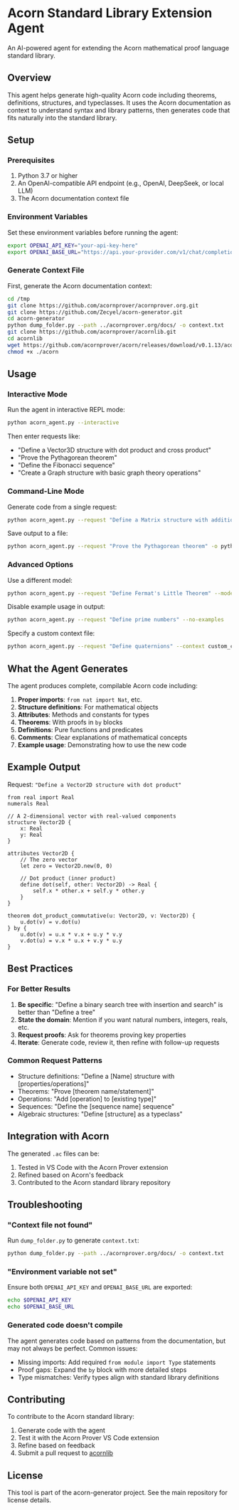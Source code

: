 # Acorn Standard Library Extension Agent

An AI-powered agent for extending the Acorn mathematical proof language standard library.

## Overview

This agent helps generate high-quality Acorn code including theorems, definitions, structures, and typeclasses. It uses the Acorn documentation as context to understand syntax and library patterns, then generates code that fits naturally into the standard library.

## Setup

### Prerequisites

1. Python 3.7 or higher
2. An OpenAI-compatible API endpoint (e.g., OpenAI, DeepSeek, or local LLM)
3. The Acorn documentation context file

### Environment Variables

Set these environment variables before running the agent:

```bash
export OPENAI_API_KEY="your-api-key-here"
export OPENAI_BASE_URL="https://api.your-provider.com/v1/chat/completions"
```

### Generate Context File

First, generate the Acorn documentation context:

```bash
cd /tmp
git clone https://github.com/acornprover/acornprover.org.git
git clone https://github.com/Zecyel/acorn-generator.git
cd acorn-generator
python dump_folder.py --path ../acornprover.org/docs/ -o context.txt
git clone https://github.com/acornprover/acornlib.git
cd acornlib
wget https://github.com/acornprover/acorn/releases/download/v0.1.13/acorn-0.1.13-linux-x64 -O acorn
chmod +x ./acorn
```

## Usage

### Interactive Mode

Run the agent in interactive REPL mode:

```bash
python acorn_agent.py --interactive
```

Then enter requests like:
- "Define a Vector3D structure with dot product and cross product"
- "Prove the Pythagorean theorem"
- "Define the Fibonacci sequence"
- "Create a Graph structure with basic graph theory operations"

### Command-Line Mode

Generate code from a single request:

```bash
python acorn_agent.py --request "Define a Matrix structure with addition and multiplication"
```

Save output to a file:

```bash
python acorn_agent.py --request "Prove the Pythagorean theorem" -o pythagorean.ac
```

### Advanced Options

Use a different model:

```bash
python acorn_agent.py --request "Define Fermat's Little Theorem" --model gpt-4
```

Disable example usage in output:

```bash
python acorn_agent.py --request "Define prime numbers" --no-examples
```

Specify a custom context file:

```bash
python acorn_agent.py --request "Define quaternions" --context custom_context.txt
```

## What the Agent Generates

The agent produces complete, compilable Acorn code including:

1. **Proper imports**: `from nat import Nat`, etc.
2. **Structure definitions**: For mathematical objects
3. **Attributes**: Methods and constants for types
4. **Theorems**: With proofs in `by` blocks
5. **Definitions**: Pure functions and predicates
6. **Comments**: Clear explanations of mathematical concepts
7. **Example usage**: Demonstrating how to use the new code

## Example Output

Request: `"Define a Vector2D structure with dot product"`

```acorn
from real import Real
numerals Real

// A 2-dimensional vector with real-valued components
structure Vector2D {
    x: Real
    y: Real
}

attributes Vector2D {
    // The zero vector
    let zero = Vector2D.new(0, 0)

    // Dot product (inner product)
    define dot(self, other: Vector2D) -> Real {
        self.x * other.x + self.y * other.y
    }
}

theorem dot_product_commutative(u: Vector2D, v: Vector2D) {
    u.dot(v) = v.dot(u)
} by {
    u.dot(v) = u.x * v.x + u.y * v.y
    v.dot(u) = v.x * u.x + v.y * u.y
}
```

## Best Practices

### For Better Results

1. **Be specific**: "Define a binary search tree with insertion and search" is better than "Define a tree"
2. **State the domain**: Mention if you want natural numbers, integers, reals, etc.
3. **Request proofs**: Ask for theorems proving key properties
4. **Iterate**: Generate code, review it, then refine with follow-up requests

### Common Request Patterns

- Structure definitions: "Define a [Name] structure with [properties/operations]"
- Theorems: "Prove [theorem name/statement]"
- Operations: "Add [operation] to [existing type]"
- Sequences: "Define the [sequence name] sequence"
- Algebraic structures: "Define [structure] as a typeclass"

## Integration with Acorn

The generated `.ac` files can be:

1. Tested in VS Code with the Acorn Prover extension
2. Refined based on Acorn's feedback
3. Contributed to the Acorn standard library repository

## Troubleshooting

### "Context file not found"

Run `dump_folder.py` to generate `context.txt`:

```bash
python dump_folder.py --path ../acornprover.org/docs/ -o context.txt
```

### "Environment variable not set"

Ensure both `OPENAI_API_KEY` and `OPENAI_BASE_URL` are exported:

```bash
echo $OPENAI_API_KEY
echo $OPENAI_BASE_URL
```

### Generated code doesn't compile

The agent generates code based on patterns from the documentation, but may not always be perfect. Common issues:
- Missing imports: Add required `from module import Type` statements
- Proof gaps: Expand the `by` block with more detailed steps
- Type mismatches: Verify types align with standard library definitions

## Contributing

To contribute to the Acorn standard library:

1. Generate code with the agent
2. Test it with the Acorn Prover VS Code extension
3. Refine based on feedback
4. Submit a pull request to [acornlib](https://github.com/acornprover/acornlib)

## License

This tool is part of the acorn-generator project. See the main repository for license details.
